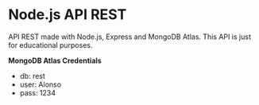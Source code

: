 # Node.js API REST

API REST made with Node.js, Express and MongoDB Atlas.
This API is just for educational purposes.

**MongoDB Atlas Credentials**
* db: rest
* user: Alonso
* pass: 1234
